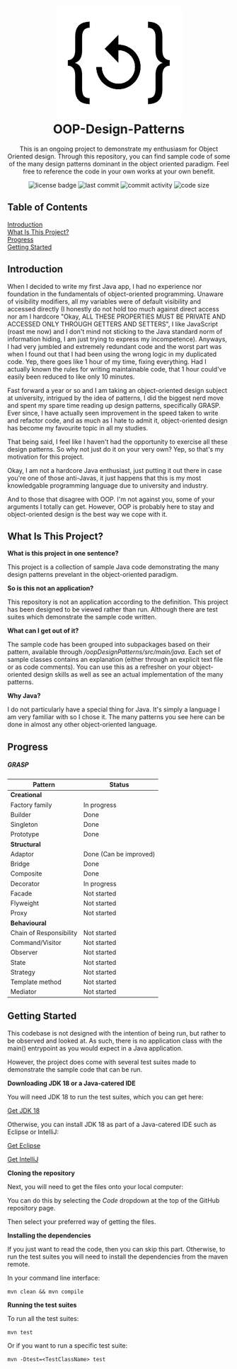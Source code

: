 <h1 align="center">
  <img alt="logo" src="/misc/logo.png"><br>
  OOP-Design-Patterns
</h1>
  
<p align="center">This is an ongoing project to demonstrate my enthusiasm for Object Oriented design. 
  Through this repository, you can find sample code of some of the many design patterns dominant in the object oriented paradigm.
  Feel free to reference the code in your own works at your own benefit.
</p>

<p align="center">
  <img alt="license badge" src="https://img.shields.io/github/license/lucien7789/OOP-Design-Patterns">
  <img alt="last commit" src="https://img.shields.io/github/last-commit/lucien7789/OOP-Design-Patterns">
  <img alt="commit activity" src="https://img.shields.io/github/commit-activity/m/lucien7789/OOP-Design-Patterns">
  <img alt="code size" src="https://img.shields.io/github/languages/code-size/lucien7789/OOP-Design-Patterns">
</p>

## Table of Contents  

[Introduction](#introduction)  
[What Is This Project?](#what-is-this-project)  
[Progress](#progress)  
[Getting Started](#getting-started)

## Introduction
When I decided to write my first Java app, I had no experience nor foundation in the fundamentals of object-oriented programming.
Unaware of visibility modifiers, all my variables were of default visibility and accessed directly (I honestly do not hold too much against direct access
nor am I hardcore "Okay, ALL THESE PROPERTIES MUST BE PRIVATE AND ACCESSED ONLY THROUGH GETTERS AND SETTERS", I like JavaScript (roast me now) and I don't mind
not sticking to the Java standard norm of information hiding, I am just trying to express my incompetence). Anyways, I had very jumbled and extremely redundant code and the worst part was when
I found out that I had been using the wrong logic in my duplicated code. Yep, there goes like 1 hour of my time, fixing everything.
Had I actually known the rules for writing maintainable code, that 1 hour could've easily been reduced to like only 10 minutes.

Fast forward a year or so and I am taking an object-oriented design subject at university, intrigued by the idea of patterns, I did the biggest nerd move and spent my spare time
reading up design patterns, specifically GRASP. Ever since, I have actually seen improvement in the speed taken to write and refactor code, and as much as I hate to admit it, 
object-oriented design has become my favourite topic in all my studies.

That being said, I feel like I haven't had the opportunity to exercise all these design patterns. So why not just do it on your very own? Yep, so that's my motivation for this project.

Okay, I am not a hardcore Java enthusiast, just putting it out there in case you're one of those anti-Javas, it just happens that this is my most knowledgable programming language due to university
and industry.

And to those that disagree with OOP. I'm not against you, some of your arguments I totally can get. However, OOP is probably here to stay and object-oriented design is the best way we cope with it.

## What Is This Project?

**What is this project in one sentence?**

This project is a collection of sample Java code demonstrating the many design patterns prevelant in the object-oriented paradigm.

**So is this not an application?**

This repository is not an application according to the definition. This project has been designed to be viewed rather than run. Although there are test suites which demonstrate the sample code written.

**What can I get out of it?**

The sample code has been grouped into subpackages based on their pattern, available through _/oopDesignPatterns/src/main/java_. Each set of sample classes contains an explanation (either through an explicit text file or as code comments). You can use this as a refresher on your object-oriented design skills as well as see an actual implementation of the many patterns.

**Why Java?**

I do not particularly have a special thing for Java. It's simply a language I am very familiar with so I chose it. The many patterns you see here can be done in almost any other object-oriented language.

## Progress
##### GRASP
| Pattern | Status |
| --- | --- |
| **Creational** | |
| Factory family | In progress |
| Builder | Done |
| Singleton | Done |
| Prototype | Done |
| **Structural** | |
| Adaptor | Done (Can be improved) |
| Bridge | Done |
| Composite | Done |
| Decorator | In progress |
| Facade | Not started |
| Flyweight | Not started |
| Proxy | Not started |
| **Behavioural** | |
| Chain of Responsibility | Not started |
| Command/Visitor | Not started |
| Observer | Not started |
| State | Not started |
| Strategy | Not started |
| Template method | Not started |
| Mediator | Not started |

## Getting Started
This codebase is not designed with the intention of being run, but rather to be observed and looked at. As such, there is no application class with the main() entrypoint as you would expect in a Java application.

However, the project does come with several test suites made to demonstrate the sample code that can be run.

**Downloading JDK 18 or a Java-catered IDE**

You will need JDK 18 to run the test suites, which you can get here:

<a href="https://www.oracle.com/java/technologies/downloads">Get JDK 18</a>

Otherwise, you can install JDK 18 as part of a Java-catered IDE such as Eclipse or IntelliJ:

<a href="https://www.eclipse.org/downloads/">Get Eclipse</a>

<a href="https://www.jetbrains.com/idea/download/">Get IntelliJ</a>

**Cloning the repository**

Next, you will need to get the files onto your local computer:

You can do this by selecting the _Code_ dropdown at the top of the GitHub repository page.

Then select your preferred way of getting the files.

**Installing the dependencies**

If you just want to read the code, then you can skip this part.
Otherwise, to run the test suites you will need to install the dependencies from the maven remote.

In your command line interface:
```
mvn clean && mvn compile
```
**Running the test suites**

To run all the test suites:
```
mvn test
```

Or if you want to run a specific test suite:
```
mvn -Dtest=<TestClassName> test
```
